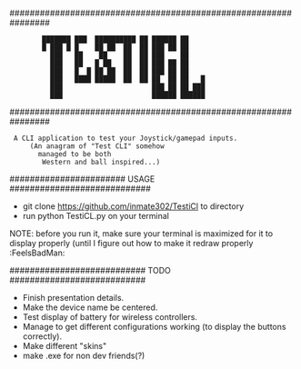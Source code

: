 ################################################################

            ███████ ███  ██████████ ██ ██████ ██    
            █ ███ █ █    ██ ██  ██  ██ ███ ██ ██    
              ███   ██    ██    ██  ██ ███    ██    
              ███   ██   █ ██   ██  ██ ███ ██ ██    
              ███   █  █ ██ ██  ██  ██ ███ ██ ██    
              ███   ████ █████  ██  ██ ██  ██ ██   █
              ███                      ███ ██ ██ ███
              ███                      ██████ ██████
  
################################################################

     A CLI application to test your Joystick/gamepad inputs.
	     (An anagram of "Test CLI" somehow 
 		   managed to be both 
 	        Western and ball inspired...)


#######################    USAGE    ############################

  - git clone https://github.com/inmate302/TestiCl
    to directory
  - run python TestiCL.py on your terminal

NOTE: before you run it, make sure your terminal is maximized
      for it to display properly (until I figure out how to
      make it redraw properly :FeelsBadMan:

###########################   TODO   ###########################

   - Finish presentation details.
   - Make the device name be centered.
   - Test display of battery for wireless controllers.
   - Manage to get different configurations
     working (to display the buttons correctly).
   - Make different "skins"
   - make .exe for non dev friends(?)
